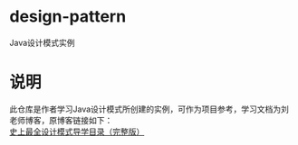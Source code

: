 # design-pattern
Java设计模式实例
# 说明
此仓库是作者学习Java设计模式所创建的实例，可作为项目参考，学习文档为刘老师博客，原博客链接如下：  
[史上最全设计模式导学目录（完整版）](https://blog.csdn.net/LoveLion/article/details/17517213)
